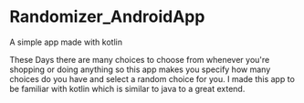 # Randomizer_AndroidApp
A simple app made with kotlin

These Days there are many choices to choose from whenever you're shopping or doing anything
so this app makes you specify how many choices do you have and select a random choice for you.
I made this app to be familiar with kotlin which is similar to java to a great extend.
